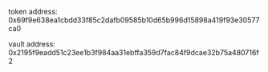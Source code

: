 

token address: 0x69f9e638ea1cbdd33f85c2dafb09585b10d65b996d15898a419f93e30577ca0

vault address: 0x2195f9eadd51c23ee1b3f984aa31ebffa359d7fac84f9dcae32b75a480716f2
